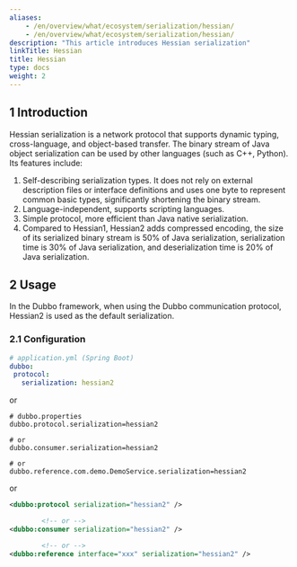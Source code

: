 ```yaml
---
aliases:
    - /en/overview/what/ecosystem/serialization/hessian/
    - /en/overview/what/ecosystem/serialization/hessian/
description: "This article introduces Hessian serialization"
linkTitle: Hessian
title: Hessian
type: docs
weight: 2
---
```




## 1 Introduction

Hessian serialization is a network protocol that supports dynamic typing, cross-language, and object-based transfer. The binary stream of Java object serialization can be used by other languages (such as C++, Python). Its features include:

1. Self-describing serialization types. It does not rely on external description files or interface definitions and uses one byte to represent common basic types, significantly shortening the binary stream.
2. Language-independent, supports scripting languages.
3. Simple protocol, more efficient than Java native serialization.
4. Compared to Hessian1, Hessian2 adds compressed encoding, the size of its serialized binary stream is 50% of Java serialization, serialization time is 30% of Java serialization, and deserialization time is 20% of Java serialization.

## 2 Usage

In the Dubbo framework, when using the Dubbo communication protocol, Hessian2 is used as the default serialization.

### 2.1 Configuration

```yaml
# application.yml (Spring Boot)
dubbo:
 protocol:
   serialization: hessian2
```
or
```properties
# dubbo.properties
dubbo.protocol.serialization=hessian2

# or
dubbo.consumer.serialization=hessian2

# or
dubbo.reference.com.demo.DemoService.serialization=hessian2
```
or
```xml
<dubbo:protocol serialization="hessian2" />

        <!-- or -->
<dubbo:consumer serialization="hessian2" />

        <!-- or -->
<dubbo:reference interface="xxx" serialization="hessian2" />
```


